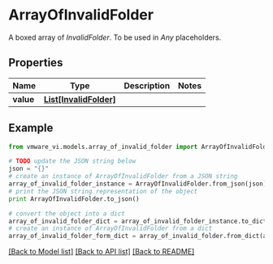 # ArrayOfInvalidFolder

A boxed array of *InvalidFolder*. To be used in *Any* placeholders. 

## Properties
Name | Type | Description | Notes
------------ | ------------- | ------------- | -------------
**value** | [**List[InvalidFolder]**](InvalidFolder.md) |  | 

## Example

```python
from vmware_vi.models.array_of_invalid_folder import ArrayOfInvalidFolder

# TODO update the JSON string below
json = "{}"
# create an instance of ArrayOfInvalidFolder from a JSON string
array_of_invalid_folder_instance = ArrayOfInvalidFolder.from_json(json)
# print the JSON string representation of the object
print ArrayOfInvalidFolder.to_json()

# convert the object into a dict
array_of_invalid_folder_dict = array_of_invalid_folder_instance.to_dict()
# create an instance of ArrayOfInvalidFolder from a dict
array_of_invalid_folder_form_dict = array_of_invalid_folder.from_dict(array_of_invalid_folder_dict)
```
[[Back to Model list]](../README.md#documentation-for-models) [[Back to API list]](../README.md#documentation-for-api-endpoints) [[Back to README]](../README.md)


